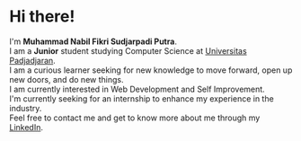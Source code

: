 # Hi there! 

I'm **Muhammad Nabil Fikri Sudjarpadi Putra**.\
I am a **Junior** student studying Computer Science at [Universitas Padjadjaran](https://www.unpad.ac.id/).  
I am a curious learner seeking for new knowledge to move forward, open up new doors, and do new things.  
I am currently interested in Web Development and Self Improvement.   
I'm currently seeking for an internship to enhance my experience in the industry.  
Feel free to contact me and get to know more about me through my [LinkedIn](https://www.linkedin.com/in/mnabilfikrisp/).
